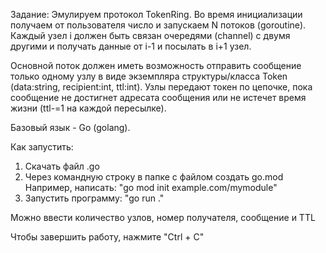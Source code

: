 Задание: Эмулируем протокол TokenRing. Во время инициализации получаем от пользователя число и запускаем N потоков (goroutine). Каждый узел i должен быть связан очередями (channel) с двумя другими и получать данные от i-1 и посылать в i+1 узел. 

Основной поток должен иметь возможность отправить сообщение только одному узлу в виде экземпляра структуры/класса Token (data:string, recipient:int, ttl:int). Узлы передают токен по цепочке, пока сообщение не достигнет адресата сообщения или не истечет время жизни (ttl-=1 на каждой пересылке).

Базовый язык - Go (golang). 

Как запустить:
1) Скачать файл .go
2) Через командную строку в папке с файлом создать go.mod
Например, написать: "go mod init example.com/mymodule"
3) Запустить программу: "go run ."

Можно ввести количество узлов, номер получателя, сообщение и TTL

Чтобы завершить работу, нажмите "Ctrl + C"